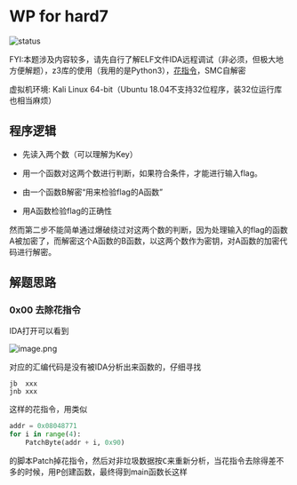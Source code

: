 # WP for hard7

![status](https://img.shields.io/badge/status-incomplete-red)

FYI:本题涉及内容较多，请先自行了解ELF文件IDA远程调试（非必须，但极大地方便解题），z3库的使用（我用的是Python3），[花指令](https://github.com/pjx206/pjx_ctf_reverse/blob/master/Note/%E8%8A%B1%E6%8C%87%E4%BB%A4.md)，SMC自解密

虚拟机环境: Kali Linux 64-bit（Ubuntu 18.04不支持32位程序，装32位运行库也相当麻烦）

## 程序逻辑

* 先读入两个数（可以理解为Key）

* 用一个函数对这两个数进行判断，如果符合条件，才能进行输入flag。

* 由一个函数B解密“用来检验flag的A函数”

* 用A函数检验flag的正确性

然而第二步不能简单通过爆破绕过对这两个数的判断，因为处理输入的flag的函数A被加密了，而解密这个A函数的B函数，以这两个数作为密钥，对A函数的加密代码进行解密。

## 解题思路

### 0x00 去除花指令

IDA打开可以看到

![image.png](https://i.loli.net/2019/10/02/35C9vsgwoGAprEV.png)

对应的汇编代码是没有被IDA分析出来函数的，仔细寻找

```
jb  xxx
jnb xxx
```

这样的花指令，用类似

```Python
addr = 0x08048771
for i in range(4):
    PatchByte(addr + i, 0x90)
```

的脚本Patch掉花指令，然后对非垃圾数据按<kbd>C</kbd>来重新分析，当花指令去除得差不多的时候，用<kbd>P</kbd>创建函数，最终得到main函数长这样

